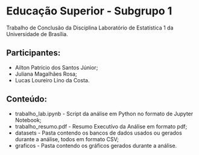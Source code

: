 # Educação Superior - Subgrupo 1

Trabalho de Conclusão da Disciplina Laboratório de Estatística 1 da Universidade de Brasília.

## Participantes:

* Ailton Patrício dos Santos Júnior;
* Juliana Magalhães Rosa;
* Lucas Loureiro Lino da Costa.

## Conteúdo:

* trabalho_lab.ipynb - Script da análise em Python no formato de Jupyter Notebook;
* trabalho_resumo.pdf - Resumo Executívo da Análise em formato pdf;
* datasets - Pasta contendo os bancos de dados usados ou gerados durante a análise, todos em formato CSV;
* graficos - Pasta contendo os gráficos gerados durante a análise.
